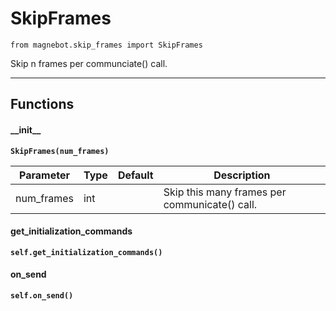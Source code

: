 # SkipFrames

`from magnebot.skip_frames import SkipFrames`

Skip n frames per communciate() call.

***

## Functions

#### \_\_init\_\_

**`SkipFrames(num_frames)`**

| Parameter | Type | Default | Description |
| --- | --- | --- | --- |
| num_frames |  int |  | Skip this many frames per communicate() call. |

#### get_initialization_commands

**`self.get_initialization_commands()`**

#### on_send

**`self.on_send()`**

